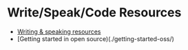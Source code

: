 # Write/Speak/Code Resources

- [Writing & speaking resources](./talk-prep/)
- [Getting started in open source)(./getting-started-oss/)